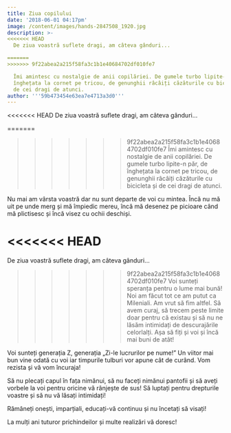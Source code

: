 ```yaml
---
title: Ziua copilului
date: '2018-06-01 04:17pm'
image: /content/images/hands-2847508_1920.jpg
description: >-
<<<<<<< HEAD
  De ziua voastră suflete dragi, am câteva gânduri...

=======
>>>>>>> 9f22abea2a215f58fa3c1b1e40684702df010fe7

  Îmi amintesc cu nostalgie de anii copilăriei. De gumele turbo lipite-n păr, de
  înghețata la cornet pe tricou, de genunghii râcâiți căzăturile cu bicicleta și
  de cei dragi de atunci.
author: '''59b473454e63ea7e4713a3d0'''
---
```

<<<<<<< HEAD
De ziua voastră suflete dragi, am câteva gânduri...

=======
>>>>>>> 9f22abea2a215f58fa3c1b1e40684702df010fe7
Îmi amintesc cu nostalgie de anii copilăriei. De gumele turbo lipite-n păr, de înghețata la cornet  pe tricou, de genunghii râcâiți  căzăturile cu bicicleta și de cei dragi de atunci.

Nu mai am vârsta voastră dar nu sunt departe de voi cu mintea. Încă nu mă uit pe unde merg și mă împiedic mereu, încă mă desenez pe picioare când mă plictisesc și încă visez cu ochii deschiși. 

<<<<<<< HEAD
=======
De ziua voastră suflete dragi, am câteva gânduri...

>>>>>>> 9f22abea2a215f58fa3c1b1e40684702df010fe7
Voi sunteți speranța pentru o lume mai bună! Noi am făcut tot ce am putut ca Mileniali. Am vrut să fim altfel. Să avem curaj, să trecem peste limite doar pentru că existau și să nu ne lăsăm intimidați de descurajările celorlalți.  Așa să fiți și voi și încă mai buni de atât!

Voi sunteți generația Z, generația „Zi-le lucrurilor pe nume!” Un viitor mai bun vine odată cu voi iar timpurile tulburi vor apune cât de curând. Vom rezista și vă vom încuraja!

Să nu plecați capul în fața nimănui, să nu faceți nimănui pantofii și să aveți vorbele la voi pentru oricine vă rânjește de sus! Să luptați pentru drepturile voastre și să nu vă lăsați intimidați!

Rămâneți onești, imparțiali, educați-vă continuu și nu încetați să visați!

La mulți ani tuturor prichindeilor și multe realizări vă doresc!

